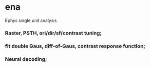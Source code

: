 # ena
Ephys single unit analysis

### Raster, PSTH, ori/dir/sf/contrast tuning;
### fit double Gaus, diff-of-Gaus, contrast response function;
### Neural decoding;
